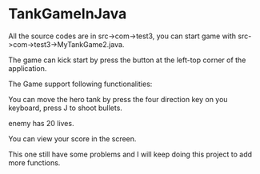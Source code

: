 # TankGameInJava
All the source codes are in src->com->test3, you can start game with src->com->test3->MyTankGame2.java.

The game can kick start by press the button at the left-top corner of the application.

The Game support following functionalities: 

You can move the hero tank by press the four direction key on you keyboard, press J to shoot bullets.

enemy has 20 lives.

You can view your score in the screen.

This one still have some problems and I will keep doing this project to add more functions.
